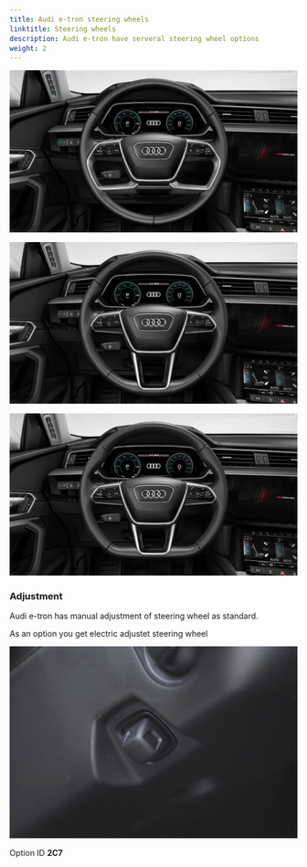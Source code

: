 ```yaml
---
title: Audi e-tron steering wheels
linktitle: Steering wheels
description: Audi e-tron have serveral steering wheel options
weight: 2
---
```




![Multifunction with and without heating](multifunction.png "Standard Multifuncti wheel without heating option 2ZM with heating")

![Sport w/heating](sport.png "Sport without heating option 1XW and with option 1XP ")

![Sport w/heating](sportflat.jpg "Sport with flatt bottom option 2PF ")

### Adjustment

Audi e-tron has manual adjustment of steering wheel as standard.

As an option you get electric adjustet steering wheel

![Electric adjustment](electricadjustment.jpg "Knob to adjust height and depth of steering wheel electric")

Option ID **2C7**